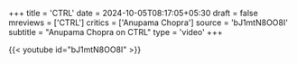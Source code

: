 +++
title = 'CTRL'
date = 2024-10-05T08:17:05+05:30
draft = false
mreviews = ['CTRL']
critics = ['Anupama Chopra']
source = 'bJ1mtN8OO8I'
subtitle = "Anupama Chopra on CTRL"
type = 'video'
+++

{{< youtube id="bJ1mtN8OO8I" >}}
